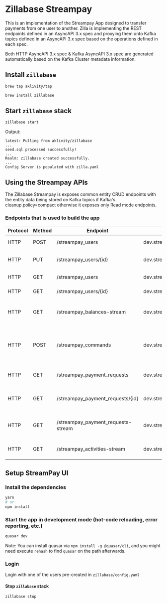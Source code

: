 # Zillabase Streampay

This is an implementation of the Streampay App designed to transfer payments from one user to another.
Zilla is implementing the REST endpoints defined in an AsyncAPI 3.x spec and proxying them onto Kafka topics defined in an AsyncAPI 3.x spec based on the operations defined in each spec.

Both HTTP AsyncAPI 3.x spec & Kafka AsyncAPI 3.x spec are generated automatically based on the Kafka Cluster metadata information.

## Install `zillabase`

```bash
brew tap aklivity/tap

brew install zillabase
```

## Start `zillabase` stack

```bash
zillabase start
```

Output:

```text
latest: Pulling from aklivity/zillabase
...
seed.sql processed successfully!
...
Realm: zillabase created successfully.
...
Config Server is populated with zilla.yaml
```

## Using the Streampay APIs

The Zillabase Streampay is exposes common entity CRUD endpoints with the entity data being stored on Kafka topics if Kafka's cleanup.policy=compact otherwise it exposes only Read mode endpoints.

### Endpoints that is used to build the app

| Protocol | Method | Endpoint                           | Topic                          | Description                                  |
|----------|--------|------------------------------------|--------------------------------|----------------------------------------------|
| HTTP     | POST   | /streampay_users                   | dev.streampay_users            | Create an user.                              |
| HTTP     | PUT    | /streampay_users/{id}              | dev.streampay_users            | Update user by the key.                      |
| HTTP     | GET    | /streampay_users                   | dev.streampay_users            | Fetch all users.                             |
| HTTP     | GET    | /streampay_users/{id}              | dev.streampay_users            | Fetch user by the key.                       |
| HTTP     | GET    | /streampay_balances-stream         | dev.streampay_balances         | Stream latest user's balance.                |
| HTTP     | POST   | /streampay_commands                | dev.streampay_commands         | Post command such as payment request or pay. |
| HTTP     | GET    | /streampay_payment_requests        | dev.streampay_payment_requests | Fetch all payment requests.                  |
| HTTP     | GET    | /streampay_payment_requests/{id}   | dev.streampay_payment_requests | Fetch payment request by key.                |
| HTTP     | GET    | /streampay_payment_requests-stream | dev.streampay_payment_requests | Stream new available payment request.        |
| HTTP     | GET    | /streampay_activities-stream       | dev.streampay_activities       | Stream all the activities.                   |

## Setup StreamPay UI

### Install the dependencies

```bash
yarn
# or
npm install
```

### Start the app in development mode (hot-code reloading, error reporting, etc.)

```bash
quasar dev
```

Note: You can install quasar via `npm install -g @quasar/cli`, and you might need execute `rehash` to find `quasar` on the path afterwards.

### Login

Login with one of the users pre-created in `zillabase/config.yaml`

#### Stop `zillabase` stack

```bash
zillabase stop
```
